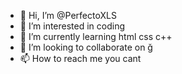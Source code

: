 - 👋 Hi, I’m @PerfectoXLS
- 👀 I’m interested in coding
- 🌱 I’m currently learning html css c++
- 💞️ I’m looking to collaborate on ğ
- 📫 How to reach me you cant


